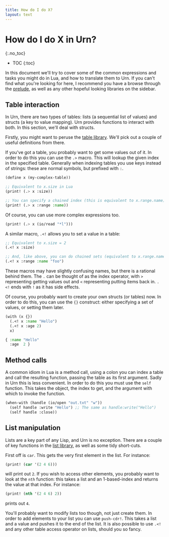 ```yaml
---
title: How do I do X?
layout: text
---
```


# How do I do X in Urn?
{:.no_toc}

* TOC
{:toc}

In this document we'll try to cover some of the common expressions and tasks you might do in Lua, and how to translate
them to Urn. If you can't find what you're looking for here, I recommend you have a browse through
the [prelude](../docs/lib.prelude.md), as well as any other hopeful looking libraries on the sidebar.

## Table interaction
In Urn, there are two types of tables: lists (a sequential list of values) and structs (a key to value mapping). Urn
provides functions to interact with both. In this section, we'll deal with structs.

Firstly, you might want to peruse the [table library](../docs/lib.table.md). We'll pick out a couple of useful
definitions from there.

If you've got a table, you probably want to get some values out of it. In order to do this you can use the `.>`
macro. This will lookup the given index in the specified table. Generally when indexing tables you use keys instead of
strings: these are normal symbols, but prefixed with `:`.

```cl
(define x (my-complex-table))

;; Equivalent to x.size in Lua
(print! (.> x :size))

;; You can specify a chained index (this is equivalent to x.range.name)
(print! (.> x :range :name))
```

Of course, you can use more complex expressions too.

```cl
(print! (.> x (io/read "*l")))
```

A similar macro, `.<!` allows you to set a value in a table:

```cl
;; Equivalent to x.size = 2
(.<! x :size)

;; And, like above, you can do chained sets (equivalent to x.range.name = "foo")
(.<! x :range :name "foo")
```

These macros may have slightly confusing names, but there is a rational behind them. The `.` can be thought of as the
index operator, with `>` representing getting values out and `<` representing putting items back in. `.<!` ends with `!`
as it has side effects.

Of course, you probably want to create your own structs (or tables) now. In order to do this, you can use the `{}`
construct: either specifying a set of values, or setting them later.

```cl
(with (x {})
  (.<! x :name "Hello")
  (.<! x :age 2)
  x)

{ :name "Hello"
  :age  2 }
```

## Method calls
A common idiom in Lua is a method call, using a colon you can index a table and call the resulting function, passing the
table as its first argument. Sadly in Urn this is less convenient. In order to do this you must use the `self`
function. This takes the object, the index to get, and the argument with which to invoke the function.

```cl
(when-with (handle (io/open "out.txt" "w"))
  (self handle :write "Hello") ;; The same as handle:write("Hello")
  (self handle :close))
```

## List manipulation
Lists are a key part of any Lisp, and Urn is no exception. There are a couple of key functions in
the [list library](../docs/lib.list.md), as well as some tidy short-cuts.

First off is `car`. This gets the very first element in the list. For instance:

```cl
(print! (car '(2 4 6)))
```

will print out `2`. If you wish to access other elements, you probably want to look at the `nth` function: this takes a
list and an 1-based-index and returns the value at that index. For instance:

```cl
(print! (nth '(2 4 6) 2))
```

prints out `4`.

You'll probably want to modify lists too though, not just create them. In order to add elements to your list you can use
`push-cdr!`. This takes a list and a value and pushes it to the end of the list. It is also possible to use `.<!` and
any other table access operator on lists, should you so fancy.
